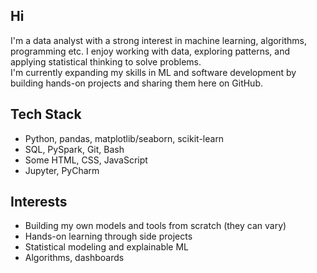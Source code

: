 ## Hi

<!--
**siabeam/siabeam** is a ✨ _special_ ✨ repository because its `README.md` (this file) appears on your GitHub profile.

Here are some ideas to get you started:

- 🔭 I’m currently working on ...
- 🌱 I’m currently learning ...
- 👯 I’m looking to collaborate on ...
- 🤔 I’m looking for help with ...
- 💬 Ask me about ...
- 📫 How to reach me: ...
- 😄 Pronouns: ...
- ⚡ Fun fact: ...
-->

I'm a data analyst with a strong interest in machine learning, algorithms, programming etc.
I enjoy working with data, exploring patterns, and applying statistical thinking to solve problems.  
I'm currently expanding my skills in ML and software development by building hands-on projects and sharing them here on GitHub.

## Tech Stack
- Python, pandas, matplotlib/seaborn, scikit-learn  
- SQL, PySpark, Git, Bash  
- Some HTML, CSS, JavaScript  
- Jupyter, PyCharm

## Interests
- Building my own models and tools from scratch (they can vary)  
- Hands-on learning through side projects  
- Statistical modeling and explainable ML  
- Algorithms, dashboards

<!--
## 📫 Contact
- [LinkedIn](https://www.linkedin.com/in/anastasiia-potapova-8a725721b/)  
- Email: anastaciya.potapova@gmail.com
-->
